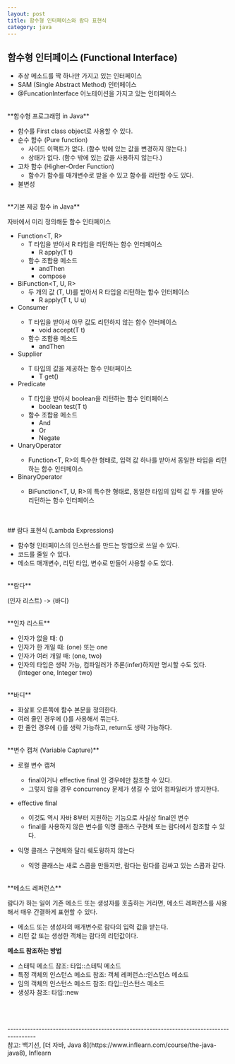 ```yaml
---
layout: post
title: 함수형 인터페이스와 람다 표현식
category: java
---
```


## 함수형 인터페이스 (Functional Interface)

- 추상 메소드를 딱 하나만 가지고 있는 인터페이스
- SAM (Single Abstract Method) 인터페이스
- @FuncationInterface 어노테이션을 가지고 있는 인터페이스

<br>
**함수형 프로그래밍 in Java**

- 함수를 First class object로 사용할 수 있다.
- 순수 함수 (Pure function)
	- 사이드 이팩트가 없다. (함수 밖에 있는 값을 변경하지 않는다.)
	- 상태가 없다. (함수 밖에 있는 값을 사용하지 않는다.)
- 고차 함수 (Higher-Order Function)
	- 함수가 함수를 매개변수로 받을 수 있고 함수를 리턴할 수도 있다.
- 불변성

<br>
**기본 제공 함수 in Java**

자바에서 미리 정의해둔 함수 인터페이스

- Function<T, R>
	- T 타입을 받아서 R 타입을 리턴하는 함수 인터페이스
		- R apply(T t)
	- 함수 조합용 메소드
		- andThen
		- compose
- BiFunction<T, U, R>
	- 두 개의 값 (T, U)를 받아서 R 타입을 리턴하는 함수 인터페이스
		- R apply(T t, U u)
- Consumer<T>
	- T 타입을 받아서 아무 값도 리턴하지 않는 함수 인터페이스
		- void accept(T t)
	- 함수 조합용 메소드
		- andThen
- Supplier<T>
	- T 타입의 값을 제공하는 함수 인터페이스
		- T get()
- Predicate<T>
	- T 타입을 받아서 boolean을 리턴하는 함수 인터페이스
		- boolean test(T t)
	- 함수 조합용 메소드
		- And
		- Or
		- Negate
- UnaryOperator<T>
	- Function<T, R>의 특수한 형태로, 입력 값 하나를 받아서 동일한 타입을 리턴하는 함수 인터페이스
- BinaryOperator<T>
	- BiFunction<T, U, R>의 특수한 형태로, 동일한 타입의 입력 값 두 개를 받아 리턴하는 함수 인터페이스

<br>
<br>
## 람다 표현식 (Lambda Expressions)

- 함수형 인터페이스의 인스턴스를 만드는 방법으로 쓰일 수 있다.
- 코드를 줄일 수 있다.
- 메소드 매개변수, 리턴 타입, 변수로 만들어 사용할 수도 있다.

<br>
**람다**

(인자 리스트) -> {바디}

<br>
**인자 리스트**

- 인자가 없을 때: ()
- 인자가 한 개일 때: (one) 또는 one
- 인자가 여러 개일 때: (one, two)
- 인자의 타입은 생략 가능, 컴파일러가 추론(infer)하지만 명시할 수도 있다. (Integer one, Integer two)

<br>
**바디**

- 화살표 오른쪽에 함수 본문을 정의한다.
- 여러 줄인 경우에 {}를 사용해서 묶는다.
- 한 줄인 경우에 {}를 생략 가능하고, return도 생략 가능하다.

<br>
**변수 캡쳐 (Variable Capture)**

- 로컬 변수 캡쳐
	- final이거나 effective final 인 경우에만 참조할 수 있다.
	- 그렇지 않을 경우 concurrency 문제가 생길 수 있어 컴파일러가 방지한다.

- effective final
	- 이것도 역시 자바 8부터 지원하는 기능으로 사실상 final인 변수
	- final를 사용하지 않은 변수를 익명 클래스 구현체 또는 람다에서 참조할 수 있다.

- 익명 클래스 구현체와 달리 쉐도윙하지 않는다
	- 익명 클래스는 새로 스콥을 만들지만, 람다는 람다를 감싸고 있는 스콥과 같다.

<br>
**메소드 레퍼런스**

람다가 하는 일이 기존 메소드 또는 생성자를 호출하는 거라면, 메소드 레퍼런스를 사용해서 매우 간결하게 표현할 수 있다.

- 메소드 또는 생성자의 매개변수로 람다의 입력 값을 받는다.
- 리턴 값 또는 생성한 객체는 람다의 리턴값이다.

**메소드 참조하는 방법**

- 스태틱 메소드 참조: 타입::스테틱 메소드
- 특정 객체의 인스턴스 메소드 참조: 객체 레퍼런스::인스턴스 메소드
- 임의 객체의 인스턴스 메소드 참조: 타입::인스턴스 메소드
- 생성자 참조: 타입::new

<br>
<br>
<br>
----------------------------------------------------------------------------------------
<br>
참고: 백기선, [더 자바, Java 8](https://www.inflearn.com/course/the-java-java8), Inflearn
